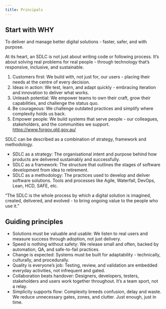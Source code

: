 ```yaml
---
title: Principals
---
```


## Start with WHY 
To deliver and manage better digital solutions - faster, safer, and with purpose. 

At its heart, an SDLC is not just about writing code or following process. It’s about solving real problems for real people - through technology that’s responsive, inclusive, and sustainable. 
1. Customers first: We build with, not just for, our users - placing their needs at the centre of every decision. 
2. Ideas in action: We test, learn, and adapt quickly - embracing iteration and innovation to deliver what works. 
3. Unleash potential: We empower teams to own their craft, grow their capabilities, and challenge the status quo. 
4. Be courageous: We challenge outdated practices and simplify where complexity holds us back. 
5. Empower people:  We build systems that serve people - our colleagues, stakeholders, and the communities we support. 
https://www.forgov.qld.gov.au/

SDLC can be described as a combination of strategy, framework and methodology. 
* SDLC as a strategy: The organisational intent and purpose behind how products are delivered sustainably and successfully. 
* SDLC as a framework: The structure that outlines the stages of software development from idea to retirement. 
* SDLC as a methodology: The practices used to develop and deliver software solutions. Tools and processes like Agile, Waterfall, DevOps, Lean, HCD, SAFE, etc. 

“The SDLC is the whole process by which a digital solution is imagined, created, delivered, and evolved - to bring ongoing value to the people who use it.” 


## Guiding principles 
* Solutions must be valuable and usable: We listen to real users and measure success through adoption, not just delivery. 
* Speed is nothing without safety: We release small and often, backed by automation, QA, and safe-to-fail practices. 
* Change is expected: Systems must be built for adaptability - technically, culturally, and procedurally. 
* Quality is everyone’s job: Testing, review, and validation are embedded everyday activities, not infrequent and gated. 
* Collaboration beats handover: Designers, developers, testers, stakeholders and users work together throughout. It’s a team sport, not a relay. 
* Simplicity supports flow: Complexity breeds confusion, delay and waste. We reduce unnecessary gates, zones, and clutter. Just enough, just in time. 
